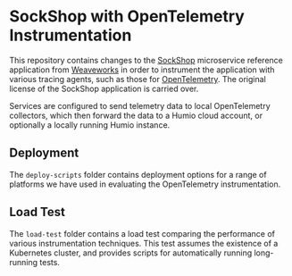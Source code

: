 # SockShop with OpenTelemetry Instrumentation

This repository contains changes to the [SockShop](https://microservices-demo.github.io/) microservice reference
application from [Weaveworks](https://www.weave.works/) in order to instrument the application with various tracing
agents, such as those for [OpenTelemetry](https://opentelemetry.io/). The original license of the SockShop application
is carried over.

Services are configured to send telemetry data to local OpenTelemetry collectors, which then forward the data to a Humio
cloud account, or optionally a locally running Humio instance.

## Deployment

The `deploy-scripts` folder contains deployment options for a range of platforms we have used in evaluating the
OpenTelemetry instrumentation.

## Load Test

The `load-test` folder contains a load test comparing the performance of various instrumentation techniques. This test
assumes the existence of a Kubernetes cluster, and provides scripts for automatically running long-running tests.
